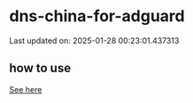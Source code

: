 # dns-china-for-adguard

Last updated on: 2025-01-28 00:23:01.437313

## how to use

[See here](https://github.com/AdguardTeam/AdGuardHome/wiki/Configuration#upstreams-from-file)